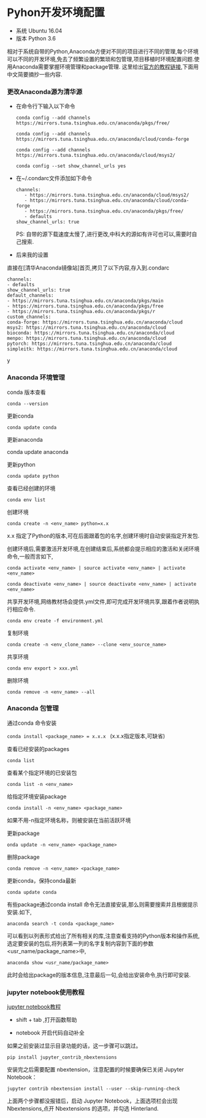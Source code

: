 # Pyhon开发环境配置

* 系统 Ubuntu 16.04
* 版本 Python 3.6

相对于系统自带的Python,Anaconda方便对不同的项目进行不同的管理,每个环境可以不同的开发环境,免去了频繁设置的繁琐和包管理,项目移植时环境配置问题.使用Anaconda需要掌握环境管理和package管理.
这里给出[官方的教程链接](https://docs.conda.io/projects/conda/en/latest/user-guide/tasks/manage-environments.html#specifying-a-location-for-an-environment),下面用中文简要摘抄一些内容.

### 更改Anaconda源为清华源

  
* 在命令行下输入以下命令

  ```conda config --add channels https://mirrors.tuna.tsinghua.edu.cn/anaconda/pkgs/free/```    
  
  ```conda config --add channels https://mirrors.tuna.tsinghua.edu.cn/anaconda/cloud/conda-forge ```
  
  ```conda config --add channels https://mirrors.tuna.tsinghua.edu.cn/anaconda/cloud/msys2/```

  ```conda config --set show_channel_urls yes```
  
* 在~/.condarc文件添加如下命令

  ```
  channels:
     - https://mirrors.tuna.tsinghua.edu.cn/anaconda/cloud/msys2/
     - https://mirrors.tuna.tsinghua.edu.cn/anaconda/cloud/conda-forge
     - https://mirrors.tuna.tsinghua.edu.cn/anaconda/pkgs/free/
     - defaults
  show_channel_urls: true
  ```
    PS:  自带的源下载速度太慢了,进行更改,中科大的源如有许可也可以,需要时自己搜索.
    
*  后来我的设置
  
  直接在[清华Anaconda镜像站]首页,拷贝了以下内容,存入到.condarc
  
  
  ```
  channels:
  - defaults
show_channel_urls: true
default_channels:
  - https://mirrors.tuna.tsinghua.edu.cn/anaconda/pkgs/main
  - https://mirrors.tuna.tsinghua.edu.cn/anaconda/pkgs/free
  - https://mirrors.tuna.tsinghua.edu.cn/anaconda/pkgs/r
custom_channels:
  conda-forge: https://mirrors.tuna.tsinghua.edu.cn/anaconda/cloud
  msys2: https://mirrors.tuna.tsinghua.edu.cn/anaconda/cloud
  bioconda: https://mirrors.tuna.tsinghua.edu.cn/anaconda/cloud
  menpo: https://mirrors.tuna.tsinghua.edu.cn/anaconda/cloud
  pytorch: https://mirrors.tuna.tsinghua.edu.cn/anaconda/cloud
  simpleitk: https://mirrors.tuna.tsinghua.edu.cn/anaconda/cloud
  ```

y
### Anaconda 环境管理

conda 版本查看

```conda --version```

更新conda

```conda update conda```

更新anaconda

conda update anaconda

更新python

```conda update python```

查看已经创建的环境

```conda env list```

创建环境

```conda create -n <env_name> python=x.x```

x.x 指定了Python的版本,可在后面跟着包的名字,创建环境时自动安装指定开发包.

创建环境后,需要激活开发环境,在创建结束后,系统都会提示相应的激活和关闭环境命令,一般而言如下,

```conda activate <env_name> | source activate <env_name> | activate <env_name>```

```conda deactivate <env_name> | source deactivate <env_name> | activate <env_name>```

共享开发环境,网络教材场会提供.yml文件,即可完成开发环境共享,跟着作者说明执行相应命令.

```conda env create -f environment.yml```

复制环境

```conda create -n <env_clone_name> --clone <env_source_name>```

共享环境

```conda env export > xxx.yml```

删除环境

```conda remove -n <env_name> --all```

### Anaconda 包管理

通过conda 命令安装

```conda install <package_name> = x.x.x ```
(x.x.x指定版本,可缺省)

查看已经安装的packages

```conda list```

查看某个指定环境的已安装包

```conda list -n <env_name>```

给指定环境安装package

```conda install -n <env_name> <package_name>```

如果不用-n指定环境名称，则被安装在当前活跃环境

更新package

```onda update -n <env_name> <package_name>```

删除package

```conda remove -n <env_name> <package_name>```

更新conda，保持conda最新

```conda update conda```

有些package通过conda install 命令无法直接安装,那么则需要搜索并且根据提示安装.如下,

```anaconda search -t conda <package_name>```

可以看到以列表形式给出了所有相关的库,注意查看支持的Python版本和操作系统,选定要安装的包后,将列表第一列的名字复制内容到下面的参数<usr_name/package_name>中,

```anaconda show <usr_name/package_name>```

此时会给出package的版本信息,注意最后一句,会给出安装命令,执行即可安装.


### jupyter notebook使用教程

[jupyter notebook教程]([https://jackpopc.github.io/2019/09/14/jupyter/](https://zhuanlan.zhihu.com/p/33105153))

* shift + tab ,打开函数帮助

* notebook 开启代码自动补全 

如果之前安装过显示目录功能的话，这一步骤可以跳过。

```pip install jupyter_contrib_nbextensions```

安装完之后需要配置 nbextension，注意配置的时候要确保已关闭 Jupyter Notebook：

```jupyter contrib nbextension install --user --skip-running-check```

上面两个步骤都没报错后，启动 Jupyter Notebook，上面选项栏会出现 Nbextensions,点开 Nbextensions 的选项，并勾选 Hinterland.

